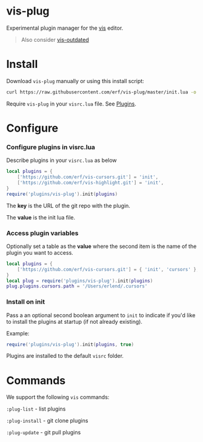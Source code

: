 # vis-plug

Experimental plugin manager for the [vis](https://github.com/martanne/vis) editor.

> Also consider [vis-outdated](https://github.com/erf/vis-outdated) 

# Install

Download `vis-plug` manually or using this install script:

```bash
curl https://raw.githubusercontent.com/erf/vis-plug/master/init.lua -o $HOME/.config/vis/plugins/vis-plug/init.lua --create-dirs
```

Require `vis-plug` in your `visrc.lua` file. See [Plugins](https://github.com/martanne/vis/wiki/Plugins).

# Configure

### Configure plugins in visrc.lua

Describe plugins in your `visrc.lua` as below

```lua
local plugins = {
	['https://github.com/erf/vis-cursors.git'] = 'init',
	['https://github.com/erf/vis-highlight.git'] = 'init',
}
require('plugins/vis-plug').init(plugins)
```

The **key** is the URL of the git repo with the plugin.

The **value** is the init lua file.

### Access plugin variables

Optionally set a table as the **value** where the second item is the name of the plugin you want to access.

```lua
local plugins = {
	['https://github.com/erf/vis-cursors.git'] = { 'init', 'cursors' },
}
local plug = require('plugins/vis-plug').init(plugins)
plug.plugins.cursors.path = '/Users/erlend/.cursors'
```

### Install on init

Pass a an optional second boolean argument to `init` to indicate if
you'd like to install the plugins at startup (if not already existing).

Example:

```lua
require('plugins/vis-plug').init(plugins, true)
```

Plugins are installed to the default `visrc` folder.

# Commands

We support the following `vis` commands:

`:plug-list` - list plugins 

`:plug-install` - git clone plugins

`:plug-update` - git pull plugins


